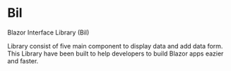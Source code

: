 # Bil
Blazor Interface Library (Bil)

Library consist of five main component to display data and add data form.
This Library have been built to help developers to build Blazor apps eazier and faster.
